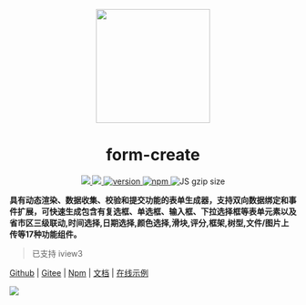  <p align="center">
    <a href="https://github.com/xaboy/form-create">
        <img width="200" src="http://file.lotkk.com/form-create.png?3">
    </a>
</p>
<h1 align="center">form-create</h1>
<p align="center">
  <a href="https://github.com/xaboy/form-create/blob/master/LICENSE">
    <img src="https://img.shields.io/badge/License-MIT-yellow.svg" />
  </a>
  <a href="https://github.com/xaboy">
    <img src="https://img.shields.io/badge/Author-xaboy-blue.svg" />
  </a>
  <a href="https://www.npmjs.com/package/form-create">
    <img src="https://badge.fury.io/js/form-create.svg" alt="version" />
  </a>
  <a href="https://www.npmjs.com/package/form-create">
    <img src="https://img.shields.io/npm/dt/form-create.svg" alt="npm" />
  </a>
  <img src="http://img.badgesize.io/https://cdn.jsdelivr.net/gh/xaboy/form-create/dist/form-create.min.js?compression=gzip&amp;label=gzip%20size&amp;style=flat-square" alt="JS gzip size">
</p>


**具有动态渲染、数据收集、校验和提交功能的表单生成器，支持双向数据绑定和事件扩展，可快速生成包含有复选框、单选框、输入框、下拉选择框等表单元素以及省市区三级联动,时间选择,日期选择,颜色选择,滑块,评分,框架,树型,文件/图片上传等17种功能组件。**

> 已支持 iview3

[Github](https://github.com/xaboy/form-create) | [Gitee](https://gitee.com/xaboy/form-create) | [Npm](https://www.npmjs.com/package/form-create) | [文档](http://fc.gd8.top) | [在线示例](http://jsrun.net/LQhKp)

![](https://raw.githubusercontent.com/xaboy/form-create/dev/images/sample110.jpg?1)
